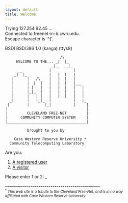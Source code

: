 ```yaml
---
layout: default
title: Welcome
---
```


<script>
document.addEventListener('keydown',function(e){
  if (e.key === '1' || e.key === '2') {
    window.location.href = '/main.html';
  }
});
</script>

Trying 127.254.92.45 ...  
Connected to freenet-in-b.cwru.edu.  
Escape character is '^]'.

BSDI BSD/386 1.0 (kanga) (ttys8)

	                         /\
	     WELCOME TO THE... _|  |_
	                     _|__  __|_
	      __            |          |
	    _|  |_          |   |  |   |
	   |      |   /\    |   |  |   |
	   |      |  |  |   |   |  |   |___
	   |      | |   |   |   |  |   |   |
	   |      |_|_  |   |   |  |   |   |
	   |      |   | |   |   |  |   |   |
	  _|      |   |_|_  |          |   |_
	 |        |       |_|          |     |
	|                                    |
	|         CLEVELAND FREE-NET         |
	|      COMMUNITY COMPUTER SYSTEM     |
	|____________________________________|

	          brought to you by

	    Case Western Reserve University *
	  Community Telecomputing Laboratory

Are you:

1. [A registered user](main.html)
2. [A visitor](main.html)

Please enter 1 or 2: _

------------------------------------------------<br>
<small>
<sup>*</sup>
_This web site is a tribute to the Cleveland Free-Net, and is in no way_  
_affiliated with Case Western Reserve University_
</small>

